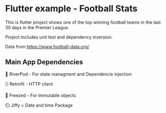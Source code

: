 # Flutter example - Football Stats

This is flutter project shows one of the top winning football teams in the last 30 days in the Premier League.

Project includes unit test and dependency inversion.

Data from https://www.football-data.org/


## Main App Dependencies

🐸  RiverPod - For state managment and Dependencie injection

🗄️  Retrofit - HTTP client

🥶  Freezed - For Immutable objects

⏲️  Jiffy = Date and time Package



